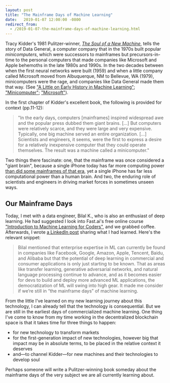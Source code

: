```yaml
---
layout: post
title: "The Mainframe Days of Machine Learning"
date:   2019-01-07 12:00:00 -0800
redirect_from:
  - /2019-01-07-the-mainframe-days-of-machine-learning.html
---
```


Tracy Kidder's 1981 Pulitzer-winner, [_The Soul of a New Machine_](https://www.amazon.com/Soul-New-Machine-Tracy-Kidder/dp/0316491977), tells the story of Data General, a computer company that in the 1970s built popular _minicomputers_, which were successors to mainframes but precursors-in-time to the personal computers that made companies like Microsoft and Apple behemoths in the late 1980s and 1990s. In the two decades between when the first neural networks were built (1959) and when a little company called Microsoft moved from Albuquerque, NM to Bellevue, WA (1979), minicomputers were the rage, and companies like Data General made them that way. (See ["A Little on Early History in Machine Learning"](https://ahumanlearningmachinelearning.com/2019/01/05/a-little-on-early-history-in-machine-learning.html); ["Minicomputer"](https://en.wikipedia.org/wiki/Minicomputer); ["Microsoft"](https://en.wikipedia.org/wiki/Microsoft)).

In the first chapter of Kidder's excellent book, the following is provided for context (pp.11-12):

> "In the early days, computers [mainframes] inspired widespread awe and the popular press dubbed them giant brains. [...] But computers were relatively scarce, and they were large and very expensive. Typically, one big machine served an entire organization. [...] Scientists and engineers, it seems, were the first to express a desire for a relatively inexpensive computer that they could operate themselves. The result was a machine called a minicomputer."

Two things there fascinate: one, that the mainframe was once considered a "giant brain", because a single iPhone today has far more computing power [than did some mainframes of that era](https://www.businessinsider.com/ibm-1970-mainframe-specs-are-ridiculous-today-2014-5), yet a single iPhone has far less computational power than a human brain. And two, the enduring role of scientists and engineers in driving market forces in sometimes unseen ways.

## Our Mainframe Days

Today, I met with a data engineer, Bilal K., who is also an enthusiast of deep learning. He had suggested I look into Fast.ai's free online course ["Introduction to Machine Learning for Coders"](https://www.fast.ai./), and we grabbed coffee. Afterwards, I wrote [a LinkedIn post](https://www.linkedin.com/feed/update/urn:li:activity:6488237468326989824) sharing what I had learned. Here's the relevant snippet:

>Bilal mentioned that enterprise expertise in ML can currently be found in companies like Facebook, Google, Amazon, Apple, Tencent, Baidu, and Alibaba but that the potential of deep learning in commercial and consumer applications is only just starting to be known. That as areas like transfer learning, generative adversarial networks, and natural language processing continue to advance, and as it becomes easier for devs to build and deploy more advanced ML applications, the democratization of ML will swing into high gear. It made me consider if we’re still in “the mainframe days” of machine learning.

From the little I've learned on my new learning journey about this technology, I can already tell that the technology is consequential. But we are still in the earliest days of commercialized machine learning. One thing I've come to know from my time working in the decentralized blockchain space is that it takes time for three things to happen:

* for new technology to transform markets
* for the first-generation impact of new technologies, however big that impact may be in absolute terms, to be placed in the relative context it deserves
* and—to channel Kidder—for new machines and their technologies to develop soul

Perhaps someone will write a Pulitzer-winning book someday about the mainframe days of the very subject we are all currently learning about.
